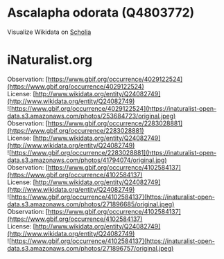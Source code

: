 
Ascalapha odorata (Q4803772)
============================
  
Visualize Wikidata on [Scholia](https://scholia.toolforge.org/taxon/Q4803772)
# iNaturalist.org
  
Observation: [https://www.gbif.org/occurrence/4029122524](https://www.gbif.org/occurrence/4029122524)  
License: [http://www.wikidata.org/entity/Q24082749](http://www.wikidata.org/entity/Q24082749)  
![https://www.gbif.org/occurrence/4029122524](https://inaturalist-open-data.s3.amazonaws.com/photos/253684723/original.jpeg)  
Observation: [https://www.gbif.org/occurrence/2283028881](https://www.gbif.org/occurrence/2283028881)  
License: [http://www.wikidata.org/entity/Q24082749](http://www.wikidata.org/entity/Q24082749)  
![https://www.gbif.org/occurrence/2283028881](https://inaturalist-open-data.s3.amazonaws.com/photos/41794074/original.jpg)  
Observation: [https://www.gbif.org/occurrence/4102584137](https://www.gbif.org/occurrence/4102584137)  
License: [http://www.wikidata.org/entity/Q24082749](http://www.wikidata.org/entity/Q24082749)  
![https://www.gbif.org/occurrence/4102584137](https://inaturalist-open-data.s3.amazonaws.com/photos/271896685/original.jpeg)  
Observation: [https://www.gbif.org/occurrence/4102584137](https://www.gbif.org/occurrence/4102584137)  
License: [http://www.wikidata.org/entity/Q24082749](http://www.wikidata.org/entity/Q24082749)  
![https://www.gbif.org/occurrence/4102584137](https://inaturalist-open-data.s3.amazonaws.com/photos/271896757/original.jpeg)